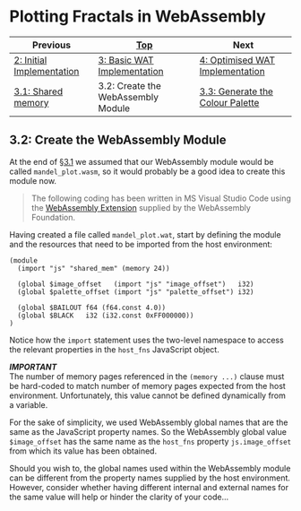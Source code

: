 # Plotting Fractals in WebAssembly

| Previous | [Top](/chriswhealy/plotting-fractals-in-webassembly) | Next
|---|---|---
| [2: Initial Implementation](../../02%20Initial%20Implementation/) | [3: Basic WAT Implementation](../) | [4: Optimised WAT Implementation](../../04%20WAT%20Optimised%20Implementation/)
| [3.1: Shared memory](../01/) | 3.2: Create the WebAssembly Module | [3.3: Generate the Colour Palette](../03/)

## 3.2: Create the WebAssembly Module

At the end of [§3.1](../01/) we assumed that our WebAssembly module would be called `mandel_plot.wasm`, so it would probably be a good idea to create this module now.

> The following coding has been written in MS Visual Studio Code using the [WebAssembly Extension](https://marketplace.visualstudio.com/items?itemName=dtsvet.vscode-wasm) supplied by the WebAssembly Foundation.

Having created a file called `mandel_plot.wat`, start by defining the module and the resources that need to be imported from the host environment:

```wast
(module
  (import "js" "shared_mem" (memory 24))

  (global $image_offset   (import "js" "image_offset")   i32)
  (global $palette_offset (import "js" "palette_offset") i32)

  (global $BAILOUT f64 (f64.const 4.0))
  (global $BLACK   i32 (i32.const 0xFF000000))
)
```

Notice how the `import` statement uses the two-level namespace to access the relevant properties in the `host_fns` JavaScript object.

***IMPORTANT***<br>
The number of memory pages referenced in the `(memory ...)` clause must be hard-coded to match number of memory pages expected from the host environment.
Unfortunately, this value cannot be defined dynamically from a variable.

For the sake of simplicity, we used WebAssembly global names that are the same as the JavaScript property names.
So the WebAssembly global value `$image_offset` has the same name as the `host_fns` property `js.image_offset` from which its value has been obtained.

Should you wish to, the global names used within the WebAssembly module can be different from the property names supplied by the host environment.
However, consider whether having different internal and external names for the same value will help or hinder the clarity of your code...
